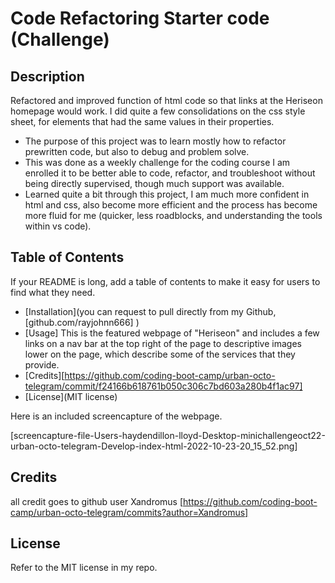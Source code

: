 
# Code Refactoring Starter code (Challenge)

## Description
Refactored and improved function of html code so that links at the Heriseon homepage would work. I did quite a few consolidations on the css style sheet, for elements that had the same values in their properties.

- The purpose of this project was to learn mostly how to refactor prewritten code, but also to debug and problem solve.
- This was done as a weekly challenge for the coding course I am enrolled it to be better able to code, refactor, and troubleshoot without being directly supervised, though much support was available.
- Learned quite a bit through this project, I am much more confident in html and css, also become more efficient and the process has become more fluid for me (quicker, less roadblocks, and understanding the tools within vs code).

## Table of Contents

If your README is long, add a table of contents to make it easy for users to find what they need.

- [Installation](you can request to pull directly from my Github, [github.com/rayjohnn666] )
- [Usage] This is the featured webpage of "Heriseon" and includes a few links on a nav bar at the top right of the page to descriptive images lower on the page, which describe some of the services that they provide.
- [Credits][https://github.com/coding-boot-camp/urban-octo-telegram/commit/f24166b618761b050c306c7bd603a280b4f1ac97]
- [License](MIT license)


Here is an included screencapture of the webpage.

[screencapture-file-Users-haydendillon-lloyd-Desktop-minichallengeoct22-urban-octo-telegram-Develop-index-html-2022-10-23-20_15_52.png]

## Credits

all credit goes to github user Xandromus
[https://github.com/coding-boot-camp/urban-octo-telegram/commits?author=Xandromus]


## License

Refer to the MIT license in my repo.

